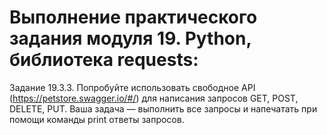 # Выполнение практического задания модуля 19. Python, библиотека requests:

Задание 19.3.3.
Попробуйте использовать свободное API (https://petstore.swagger.io/#/) для написания запросов GET, POST, DELETE, PUT. 
Ваша задача — выполнить все запросы и напечатать при помощи команды print ответы запросов.

